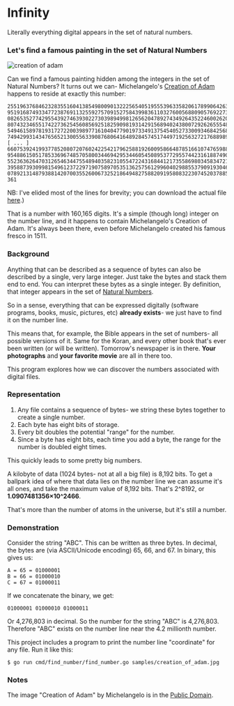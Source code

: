 # Infinity

Literally everything digital appears in the set of natural numbers.


### Let's find a famous painting in the set of Natural Numbers

![creation of adam](https://github.com/armhold/infinity/blob/master/samples/creation_of_adam.jpg "creation of adam")

Can we find a famous painting hidden among the integers in the set of Natural Numbers?
It turns out we can- Michelangelo's [Creation of Adam](https://en.wikipedia.org/wiki/The_Creation_of_Adam)
happens to reside at exactly this number:

    25519637684623283551604138549800901322256540519555396335820617899064263322699621
    95191687493347723876911325592757091527584399836110327600568809057692273948571948
    08265352774295543927463930227303989499812656204789274349264352246002620646195049
    80743234655174227362545608569251825909819314291568940243800729262655548989815338
    54946158978193172722003989771610404779019733491375454052733009346842568422009696
    74942993143476565213005563390876806416489284574517449719256327217688989948909567
    [ ... ]
    66075392419937785208072076024225421796258819260095866487851661074765988817906435
    95488615051785336967485705800344694295344605450895377295574423161887490912578460
    55236362647031265463447554894035823105547224316844121735586980345834721507867209
    39588739309981549612372297190758970535136257561299604029885537909193046058541165
    07892131487938814207003552600673252186494827588209195808322307452037885128631910
    361


NB: I've elided most of the lines for brevity; you can download the actual file [here](https://github.com/armhold/infinity/blob/master/samples/creation_of_adam-number.txt).)

That is a number with 160,165 digits. It's a simple (though long) integer on the number line,
and it happens to contain Michelangelo's Creation of Adam. It's always been there, even
before Michelangelo created his famous fresco in 1511.



### Background

Anything that can be described as a sequence of bytes can also be described by a single, 
very large integer. Just take the bytes and stack them end to end. You can interpret these 
bytes as a single integer. By definition, that integer appears in the set of
[Natural Numbers](https://en.wikipedia.org/wiki/Natural_number).

So in a sense, everything that can be expressed digitally (software programs, books, music,
pictures, etc) **already exists**- we just have to find it on the number line.

This means that, for example, the Bible appears in the set of numbers- all possible versions of it. 
Same for the Koran, and every other book that's ever been written (or will be written). 
Tomorrow's newspaper is in there. **Your photographs** and **your favorite movie** are all in there too.

This program explores how we can discover the numbers associated with digital files.


### Representation


1. Any file contains a sequence of bytes- we string these bytes together to create a single number.
1. Each byte has eight bits of storage.
1. Every bit doubles the potential "range" for the number.
1. Since a byte has eight bits, each time you add a byte, the range for the number
is doubled eight times.

This quickly leads to some pretty big numbers.

A kilobyte of data (1024 bytes- not at all
a big file) is 8,192 bits. To get a ballpark idea of where that data lies on the number line
we can assume it's all ones, and take the maximum value of 8,192 bits. That's 2^8192, or
**1.0907481356×10^2466**.

That's more than the number of atoms in the universe, but it's still a number.

### Demonstration

Consider the string "ABC". This can be written as three bytes. In decimal, the bytes are (via ASCII/Unicode encoding)
65, 66, and 67. In binary, this gives us:

    A = 65 = 01000001
    B = 66 = 01000010
    C = 67 = 01000011

If we concatenate the binary, we get:

    01000001 01000010 01000011  
     
Or 4,276,803 in decimal. So the number for the string "ABC" is 4,276,803. Therefore "ABC" exists
on the number line near the 4.2 millionth number.

This project includes a program to print the number line "coordinate" for any file. Run it
like this:

    $ go run cmd/find_number/find_number.go samples/creation_of_adam.jpg




### Notes

The image "Creation of Adam" by Michelangelo is in the [Public Domain](https://commons.wikimedia.org/w/index.php?curid=15461165).
